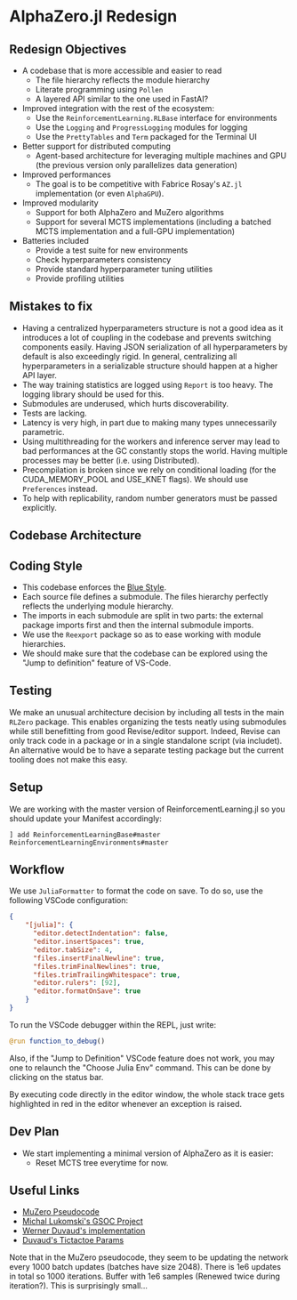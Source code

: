 # AlphaZero.jl Redesign

## Redesign Objectives

- A codebase that is more accessible and easier to read
  - The file hierarchy reflects the module hierarchy
  - Literate programming using `Pollen`
  - A layered API similar to the one used in FastAI?
- Improved integration with the rest of the ecosystem:
  - Use the `ReinforcementLearning.RLBase` interface for environments
  - Use the `Logging` and `ProgressLogging` modules for logging
  - Use the `PrettyTables` and `Term` packaged for the Terminal UI
- Better support for distributed computing
  - Agent-based architecture for leveraging multiple machines and GPU (the previous version only parallelizes data generation)
- Improved performances
  - The goal is to be competitive with Fabrice Rosay's `AZ.jl` implementation (or even `AlphaGPU`).
- Improved modularity
  - Support for both AlphaZero and MuZero algorithms
  - Support for several MCTS implementations (including a batched MCTS implementation and a full-GPU implementation)
- Batteries included
  - Provide a test suite for new environments
  - Check hyperparameters consistency
  - Provide standard hyperparameter tuning utilities
  - Provide profiling utilities

## Mistakes to fix

- Having a centralized hyperparameters structure is not a good idea as it introduces a lot of coupling in the codebase and prevents switching components easily. Having JSON serialization of all hyperparameters by default is also exceedingly rigid. In general, centralizing all hyperparameters in a serializable structure should happen at a higher API layer.
- The way training statistics are logged using `Report` is too heavy. The logging library should be used for this.
- Submodules are underused, which hurts discoverability.
- Tests are lacking.
- Latency is very high, in part due to making many types unnecessarily parametric.
- Using multithreading for the workers and inference server may lead to bad performances at the GC constantly stops the world. Having multiple processes may be better (i.e. using Distributed).
- Precompilation is broken since we rely on conditional loading (for the CUDA_MEMORY_POOL and USE_KNET flags). We should use `Preferences` instead.
- To help with replicability, random number generators must be passed explicitly.

## Codebase Architecture

## Coding Style

- This codebase enforces the [Blue Style](https://github.com/invenia/BlueStyle).
- Each source file defines a submodule. The files hierarchy perfectly reflects the underlying module hierarchy.
- The imports in each submodule are split in two parts: the external package imports first and then the internal submodule imports.
- We use the `Reexport` package so as to ease working with module hierarchies.
- We should make sure that the codebase can be explored using the "Jump to definition" feature of VS-Code.

## Testing

We make an unusual architecture decision by including all tests in the main `RLZero` package. This enables organizing the tests neatly using submodules while still benefitting from good Revise/editor support. Indeed, Revise can only track code in a package or in a single standalone script (via includet). An alternative would be to have a separate testing package but the current tooling does not make this easy.

## Setup

We are working with the master version of ReinforcementLearning.jl so you should update your Manifest accordingly:

```
] add ReinforcementLearningBase#master ReinforcementLearningEnvironments#master
```

## Workflow

We use `JuliaFormatter` to format the code on save. To do so, use the following VSCode configuration:

```json
{
    "[julia]": {
      "editor.detectIndentation": false,
      "editor.insertSpaces": true,
      "editor.tabSize": 4,
      "files.insertFinalNewline": true,
      "files.trimFinalNewlines": true,
      "files.trimTrailingWhitespace": true,
      "editor.rulers": [92],
      "editor.formatOnSave": true
    }
}
```

To run the VSCode debugger within the REPL, just write:

```julia
@run function_to_debug()
```

Also, if the "Jump to Definition" VSCode feature does not work, you may one to relaunch the "Choose Julia Env" command. This can be done by clicking on the status bar.

By executing code directly in the editor window, the whole stack trace gets highlighted in red in the editor whenever an exception is raised.

## Dev Plan

- We start implementing a minimal version of AlphaZero as it is easier:
  - Reset MCTS tree everytime for now.

## Useful Links

- [MuZero Pseudocode](https://arxiv.org/src/1911.08265v2/anc/pseudocode.py)
- [Michal Lukomski's GSOC Project](https://github.com/michelangelo21/MuZero)
- [Werner Duvaud's implementation](https://github.com/werner-duvaud/muzero-general)
- [Duvaud's Tictactoe Params](https://github.com/werner-duvaud/muzero-general/blob/master/games/tictactoe.py)

Note that in the MuZero pseudocode, they seem to be updating the network every 1000 batch updates (batches have size 2048). There is 1e6 updates in total so 1000 iterations. Buffer with 1e6 samples (Renewed twice during iteration?). This is surprisingly small...